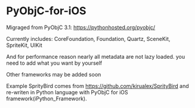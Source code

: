 # PyObjC-for-iOS
Migraged from PyObjC 3.1: https://pythonhosted.org/pyobjc/

Currently includes: CoreFoundation, Foundation, Quartz, SceneKit, SpriteKit, UIKit

And for performance reason nearly all metadata are not lazy loaded. you need to add what you want by yourself

Other frameworks may be added soon

Example SprityBird comes from https://github.com/kirualex/SprityBird and re-writen in Python language with PyObjC for iOS framework(iPython_Framework).